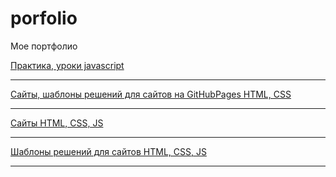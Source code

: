 # porfolio
Мое портфолио

[Практика, уроки javascript](https://github.com/Garfildus/js-practice)
***
[Сайты, шаблоны решений для сайтов на GitHubPages HTML, CSS](https://github.com/Garfildus/TemplateGitPages)
***
[Сайты HTML, CSS, JS](https://github.com/Garfildus/Sites)
***
[Шаблоны решений для сайтов HTML, CSS, JS](https://github.com/Garfildus/TemplateForWeb)
***
